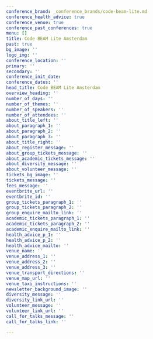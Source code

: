 ```yaml
---
conference_brand: _conference_brands/code-beam-lite.md
conference_health_advice: true
conference_venue: true
conference_past_conferences: true
menu: []
title: Code BEAM Lite Amsterdam
past: true
bg_image: ''
logo_img: ''
conference_location: ''
primary: ''
secondary: ''
conference_init_date:
conference_dates: ''
head_title: Code BEAM Lite Amsterdam
overview_heading: ''
number_of_days: ''
number_of_themes: ''
number_of_speakers: ''
number_of_attendees: ''
about_title_left: ''
about_paragraph_1: ''
about_paragraph_2: ''
about_paragraph_3: ''
about_title_right: ''
about_register_message: ''
about_group_tickets_message: ''
about_academic_tickets_message: ''
about_diversity_message: ''
about_volunteer_message: ''
tickets_bg_image: ''
tickets_message: ''
fees_message: ''
eventbrite_url: ''
eventbrite_id: ''
group_tickets_paragraph_1: ''
group_tickets_paragraph_2: ''
group_enquire_mailto_link: ''
academic_tickets_paragraph_1: ''
academic_tickets_paragraph_2: ''
academic_enquire_mailto_link: ''
health_advice_p_1: ''
health_advice_p_2: ''
health_advice_mailto: ''
venue_name: ''
venue_address_1: ''
venue_address_2: ''
venue_address_3: ''
venue_transport_directions: ''
venue_map_url: ''
venue_taxi_instructions: ''
newsletter_background_image: ''
diversity_message: ''
diversity_link_url: ''
volunteer_message: ''
volunteer_link_url: ''
call_for_talks_message: ''
call_for_talks_link: ''

---
```

